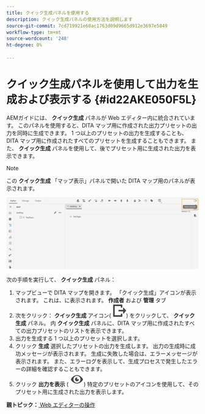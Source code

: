 ```yaml
---
title: クイック生成パネルを使用する
description: クイック生成パネルの使用方法を説明します
source-git-commit: 7cd719921e68ac1763d09d9665d912e3697e5849
workflow-type: tm+mt
source-wordcount: '248'
ht-degree: 0%

---
```



# クイック生成パネルを使用して出力を生成および表示する {#id22AKE050F5L}

AEMガイドには、 **クイック生成** パネルが Web エディター内に統合されています。 このパネルを使用すると、DITA マップ用に作成された出力プリセットの出力を同時に生成できます。 1 つ以上のプリセットの出力を生成することも、DITA マップ用に作成されたすべてのプリセットを生成することもできます。 また、 **クイック生成** パネルを使用して、後でプリセット用に生成された出力を表示できます。

>[!NOTE]
>
> この **クイック生成** 「マップ表示」パネルで開いた DITA マップ用のパネルが表示されます。

![](images/quick-generate-map-view.png)

次の手順を実行して、 **クイック生成** パネル：

1. マップビューで DITA マップを開きます。 「クイック生成」アイコンが表示されます。 これは、に表示されます。 **作成者** および **管理** タブ
1. 次をクリック： **クイック生成** アイコン\( ![](images/quick-generate-icon.svg)\) をクリックして、 **クイック生成** パネル。 内 **クイック生成** パネルに、DITA マップ用に作成されたすべての出力プリセットのリストを表示できます。
1. 出力を生成する 1 つ以上のプリセットを選択します。
1. クリック **生成** 選択したプリセットの出力を生成します。 出力の生成時に成功メッセージが表示されます。 生成に失敗した場合は、エラーメッセージが表示されます。 また、エラーログを表示して、生成プロセスで発生したエラーの詳細を確認することもできます。
1. クリック **出力を表示** \( ![](images/view-output-icon.svg)\) 特定のプリセットのアイコンを使用して、そのプリセット用に生成された出力を表示します。

**親トピック：**[ Web エディターの操作](web-editor.md)

